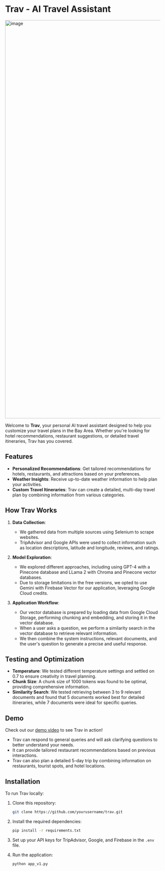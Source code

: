 # Trav - AI Travel Assistant
<img width="1289" alt="image" src="https://github.com/user-attachments/assets/23f75efb-2a66-4085-8f0b-854a0f000d93">


Welcome to **Trav**, your personal AI travel assistant designed to help you customize your travel plans in the Bay Area. Whether you're looking for hotel recommendations, restaurant suggestions, or detailed travel itineraries, Trav has you covered.

## Features

- **Personalized Recommendations**: Get tailored recommendations for hotels, restaurants, and attractions based on your preferences.
- **Weather Insights**: Receive up-to-date weather information to help plan your activities.
- **Custom Travel Itineraries**: Trav can create a detailed, multi-day travel plan by combining information from various categories.

## How Trav Works

1. **Data Collection**: 
   - We gathered data from multiple sources using Selenium to scrape websites.
   - TripAdvisor and Google APIs were used to collect information such as location descriptions, latitude and longitude, reviews, and ratings.

2. **Model Exploration**:
   - We explored different approaches, including using GPT-4 with a Pinecone database and LLama 2 with Chroma and Pinecone vector databases.
   - Due to storage limitations in the free versions, we opted to use Gemini with Firebase Vector for our application, leveraging Google Cloud credits.

3. **Application Workflow**:
   - Our vector database is prepared by loading data from Google Cloud Storage, performing chunking and embedding, and storing it in the vector database.
   - When a user asks a question, we perform a similarity search in the vector database to retrieve relevant information.
   - We then combine the system instructions, relevant documents, and the user's question to generate a precise and useful response.

## Testing and Optimization

- **Temperature**: We tested different temperature settings and settled on 0.7 to ensure creativity in travel planning.
- **Chunk Size**: A chunk size of 1000 tokens was found to be optimal, providing comprehensive information.
- **Similarity Search**: We tested retrieving between 3 to 9 relevant documents and found that 5 documents worked best for detailed itineraries, while 7 documents were ideal for specific queries.

## Demo

Check out our [demo video](https://drive.google.com/file/d/1frLEfvm0iGhfzl5pEJ8-BdzZEwm_lVVM/view?usp=sharing) to see Trav in action!

- Trav can respond to general queries and will ask clarifying questions to better understand your needs.
- It can provide tailored restaurant recommendations based on previous interactions.
- Trav can also plan a detailed 5-day trip by combining information on restaurants, tourist spots, and hotel locations.

## Installation

To run Trav locally:

1. Clone this repository:
   ```bash
   git clone https://github.com/yourusername/trav.git
   ```
2. Install the required dependencies:
   ```bash
   pip install -r requirements.txt
   ```
3. Set up your API keys for TripAdvisor, Google, and Firebase in the `.env` file.

4. Run the application:
   ```bash
   python app_v1.py
   ```
